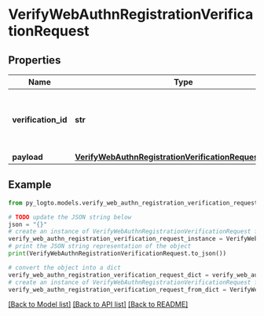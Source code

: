 # VerifyWebAuthnRegistrationVerificationRequest


## Properties

Name | Type | Description | Notes
------------ | ------------- | ------------- | -------------
**verification_id** | **str** | The verification ID of the WebAuthn registration record. | 
**payload** | [**VerifyWebAuthnRegistrationVerificationRequestPayload**](VerifyWebAuthnRegistrationVerificationRequestPayload.md) |  | 

## Example

```python
from py_logto.models.verify_web_authn_registration_verification_request import VerifyWebAuthnRegistrationVerificationRequest

# TODO update the JSON string below
json = "{}"
# create an instance of VerifyWebAuthnRegistrationVerificationRequest from a JSON string
verify_web_authn_registration_verification_request_instance = VerifyWebAuthnRegistrationVerificationRequest.from_json(json)
# print the JSON string representation of the object
print(VerifyWebAuthnRegistrationVerificationRequest.to_json())

# convert the object into a dict
verify_web_authn_registration_verification_request_dict = verify_web_authn_registration_verification_request_instance.to_dict()
# create an instance of VerifyWebAuthnRegistrationVerificationRequest from a dict
verify_web_authn_registration_verification_request_from_dict = VerifyWebAuthnRegistrationVerificationRequest.from_dict(verify_web_authn_registration_verification_request_dict)
```
[[Back to Model list]](../README.md#documentation-for-models) [[Back to API list]](../README.md#documentation-for-api-endpoints) [[Back to README]](../README.md)



